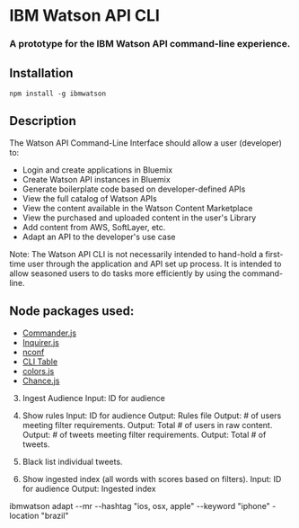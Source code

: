 # IBM Watson API CLI
### A prototype for the IBM Watson API command-line experience.

## Installation
`npm install -g ibmwatson`

## Description
The Watson API Command-Line Interface should allow a user (developer) to:

* Login and create applications in Bluemix
* Create Watson API instances in Bluemix
* Generate boilerplate code based on developer-defined APIs
* View the full catalog of Watson APIs
* View the content available in the Watson Content Marketplace
* View the purchased and uploaded content in the user's Library
* Add content from AWS, SoftLayer, etc.
* Adapt an API to the developer's use case

Note:
The Watson API CLI is not necessarily intended to hand-hold a first-time user through the application and API set up process. It is intended to allow seasoned users to do tasks more efficiently by using the command-line.

## Node packages used:
* [Commander.js](https://github.com/visionmedia/commander.js/)
* [Inquirer.js](https://github.com/SBoudrias/Inquirer.js/)
* [nconf](https://github.com/flatiron/nconf)
* [CLI Table](https://github.com/Automattic/cli-table)
* [colors.js](https://github.com/marak/colors.js)
* [Chance.js](https://github.com/victorquinn/chancejs)


3. Ingest Audience
Input: ID for audience

4. Show rules
Input: ID for audience
Output: Rules file
Output: # of users meeting filter requirements.
Output: Total # of users in raw content.
Output: # of tweets meeting filter requirements.
Output: Total # of tweets.

5. Black list individual tweets.

6. Show ingested index (all words with scores based on filters).
Input: ID for audience
Output: Ingested index


ibmwatson adapt --mr --hashtag "ios, osx, apple" --keyword "iphone" -location "brazil"